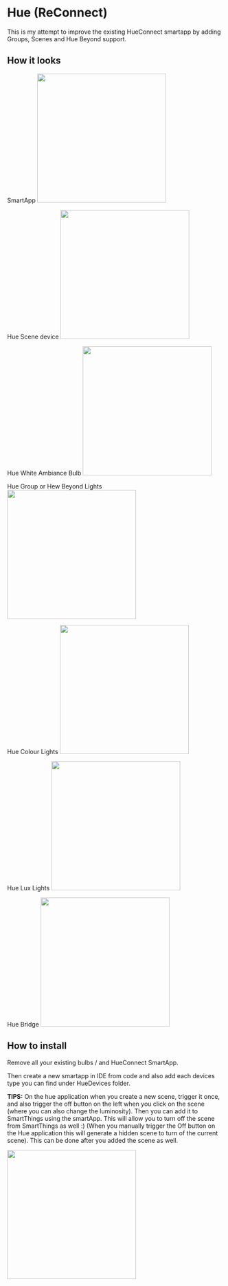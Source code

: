# Hue (ReConnect)

This is my attempt to improve the existing HueConnect smartapp by adding Groups, Scenes and Hue Beyond support.

## How it looks

SmartApp
<img src="https://github.com/tmleafs/Hue-RE-Connect/blob/master/smartapp/HueConnect/Screenshots/App.png" width="300px">

Hue Scene device
<img src="https://github.com/tmleafs/Hue-RE-Connect/blob/master/smartapp/HueConnect/Screenshots/scene.png" width="300px">

Hue White Ambiance Bulb
<img src="https://github.com/tmleafs/Hue-RE-Connect/blob/master/smartapp/HueConnect/Screenshots/White%20Ambiance%20Bulb.png" width="300px">

Hue Group or Hew Beyond Lights
<img src="https://github.com/tmleafs/Hue-RE-Connect/blob/master/smartapp/HueConnect/Screenshots/group.png" width="300px">

Hue Colour Lights
<img src="https://github.com/tmleafs/Hue-RE-Connect/blob/master/smartapp/HueConnect/Screenshots/Colour%20Bulb.png" width="300px">

Hue Lux Lights
<img src="https://github.com/tmleafs/Hue-RE-Connect/blob/master/smartapp/HueConnect/Screenshots/White%20Bulb.png" width="300px">

Hue Bridge
<img src="https://github.com/tmleafs/Hue-RE-Connect/blob/master/smartapp/HueConnect/Screenshots/bridge.png" width="300px">

## How to install

Remove all your existing bulbs / and HueConnect SmartApp.

Then create a new smartapp in IDE from code and also add each devices type you can find under HueDevices folder.

**TIPS:**
On the hue application when you create a new scene, trigger it once, and also trigger the off button on the left when you click on the scene (where you can also change the luminosity). Then you can add it to SmartThings using the smartApp. This will allow you to turn off the scene from SmartThings as well :) (When you manually trigger the Off button on the Hue application this will generate a hidden scene to turn of the current scene). This can be done after you added the scene as well.

<img src="https://dl.dropboxusercontent.com/u/2663552/Github/Smartthings/HueConnect/IMG_0932.jpg" width="300px">
